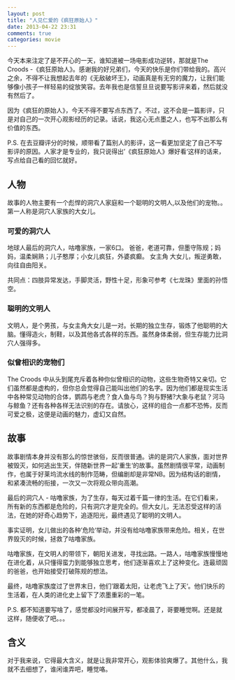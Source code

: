 ```yaml
---
layout: post
title: "人见仁爱的《疯狂原始人》"
date: 2013-04-22 23:31
comments: true
categories: movie
---
```


今天本来注定了是不开心的一天，谁知道被一场电影成功逆转，那就是The Croods -《疯狂原始人》。感谢我的好兄弟们，今天的快乐是你们带给我的。高兴之余，不得不让我想起去年的《无敌破坏王》，动画真是有无穷的魔力，让我们能够像小孩子一样轻易的绽放笑容。去年我也是信誓旦旦说要写影评来着，然后就没有然后了。

因为《疯狂的原始人》，今天不得不要写点东西了。不过，这不会是一篇影评，只是对自己的一次开心观影经历的记录。话说，我这心无点墨之人，也写不出那么有价值的东西。

P.S. 在去豆瓣评分的时候，顺带看了篇别人的影评，这一看更加坚定了自己不写影评的原因。人家才是专业的，我只说得出’《疯狂原始人》爆好看‘这样的话来，写点给自己看的回忆就好。

## 人物 ##

故事的人物主要有一个彪悍的洞穴人家庭和一个聪明的文明人,以及他们的宠物。。
第一人称是洞穴人家族的大女儿。

### 可爱的洞穴人 ###

地球人最后的洞穴人，咕噜家族，一家6口。
爸爸，老道可靠，但墨守陈规；妈妈，温柔娴熟；儿子憨厚；小女儿疯狂，外婆疯癫。
女主角 大女儿，叛逆勇敢，向往自由阳关。

共同点：四肢异常发达，手脚灵活，野性十足，形象可参考《七龙珠》里面的孙悟空。

### 聪明的文明人 ###

文明人，是个男孩，与女主角大女儿是一对。长期的独立生存，锻炼了他聪明的大脑。懂得造火，制鞋，以及其他各式各样的东西。虽然身体柔弱，但生存能力比洞穴人强得多。

### 似曾相识的宠物们 ###

The Croods 中从头到尾充斥着各种你似曾相识的动物，这些生物奇特又亲切。它们虽然都是虚构的，但你总会觉得自己能叫出他们的名字。因为他们都是现实生活中各种常见动物的合体，鹦鹉与老虎？食人鱼与鸟？狗与野猪?大象与老鼠？河马与鲸鱼？还有各种各样无法识别的存在。请放心，这样的组合一点都不恐怖，反而可爱之极，这便是动画的魅力，虚幻又自然。

## 故事 ##

故事剧情本身并没有那么的惊世骇俗，反而很普通。讲的是洞穴人家族，面对世界被毁灭，如何逃出生天，伴随新世界一起’重生‘的故事。虽然剧情很平常，动画制作，也属于好莱坞流水线的制作范畴，但编剧却是非常NB。因为结构话的剧情，和紧凑流畅的衔接，一次又一次将观众带向高潮。

最后的洞穴人 - 咕噜家族，为了生存，每天过着千篇一律的生活。在它们看来，所有新的东西都是危险的，只有洞穴才是完全的。但大女儿，无法忍受这样的活法，在她的好奇心趋势下，追逐阳光，最终遇见了聪明的文明人。

事实证明，女儿做出的各种’危险‘举动，并没有给咕噜家族带来危险。相关，在世界毁灭的时候，拯救了咕噜家族。

咕噜家族，在文明人的带领下，朝阳关进发，寻找出路。一路人，咕噜家族慢慢地在进化着，从只懂得蛮力到能够独立思考，他们逐渐喜欢上了这种变化。连最顽固的爸爸，也开始接受打破陈规的想法。

最终，咕噜家族度过了世界末日，他们’跟着太阳，让老虎飞上了天‘。他们快乐的生活着，在人类的进化史上留下了浓墨重彩的一笔。

P.S. 都不知道要写啥了，感觉都没时间展开写，都凌晨了，哥要睡觉啊。还是就这样，随便收了吧。。。

## 含义 ##

对于我来说，它得最大含义，就是让我非常开心，观影体验爽爆了。其他什么，我就不去细想了，谁闲谁弄吧，睡觉咯。



